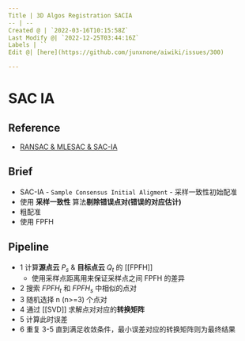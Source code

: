 ```yaml
---
Title | 3D Algos Registration SACIA
-- | --
Created @ | `2022-03-16T10:15:58Z`
Last Modify @| `2022-12-25T03:44:16Z`
Labels | ``
Edit @| [here](https://github.com/junxnone/aiwiki/issues/300)

---
```

# SAC IA

## Reference
- [RANSAC & MLESAC & SAC-IA](https://littlebearsama.github.io/2020/04/11/Registration/0.SAC-IA/)

## Brief
- SAC-IA - `Sample Consensus Initial Aligment` - 采样一致性初始配准
- 使用 **采样一致性** 算法**剔除错误点对(错误的对应估计)** 
- 粗配准
- 使用 FPFH 

## Pipeline
- 1 计算**源点云** $P_s$ & **目标点云** $Q_t$ 的 [[FPFH]]
  - 使用采样点距离用来保证采样点之间 FPFH 的差异
- 2 搜索 $FPFH_t$  和 $FPFH_s$  中相似的点对
- 3 随机选择 n (n>=3) 个点对
- 4 通过 [[SVD]] 求解点对对应的**转换矩阵**
- 5 计算此时误差
- 6 重复 3-5 直到满足收敛条件，最小误差对应的转换矩阵则为最终结果

